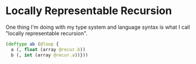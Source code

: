 # Locally Representable Recursion

One thing I'm doing with my type system and language syntax is what I call "locally representable recursion".

```clj
(deftype ab (@loop {
  a (, float (array @recur.b))
  b (, int (array @recur.a))}))
```

